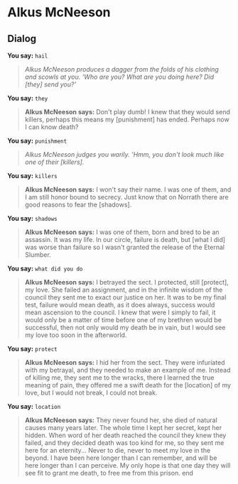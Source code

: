 # Alkus McNeeson
## Dialog

**You say:** `hail`



>*Alkus McNeeson produces a dagger from the folds of his clothing and scowls at you. 'Who are you? What are you doing here? Did [they] send you?'*

**You say:** `they`



>**Alkus McNeeson says:** Don't play dumb!  I knew that they would send killers, perhaps this means my [punishment] has ended.  Perhaps now I can know death?

**You say:** `punishment`



>*Alkus McNeeson judges you warily. 'Hmm, you don't look much like one of their [killers].*

**You say:** `killers`



>**Alkus McNeeson says:** I won't say their name.  I was one of them, and I am still honor bound to secrecy.  Just know that on Norrath there are good reasons to fear the [shadows].

**You say:** `shadows`



>**Alkus McNeeson says:** I was one of them, born and bred to be an assassin.  It was my life.  In our circle, failure is death, but [what I did] was worse than failure so I wasn't granted the release of the Eternal Slumber.

**You say:** `what did you do`



>**Alkus McNeeson says:** I betrayed the sect.  I protected, still [protect], my love.  She failed an assignment, and in the infinite wisdom of the council they sent me to exact our justice on her. It was to be my final test, failure would mean death, as it does always, success would mean ascension to the council.  I knew that were I simply to fail, it would only be a matter of time before one of my brethren would be successful, then not only would my death be in vain, but I would see my love too soon in the afterworld.

**You say:** `protect`



>**Alkus McNeeson says:** I hid her from the sect.  They were infuriated with my betrayal, and they needed to make an example of me.  Instead of killing me, they sent me to the wracks, there I learned the true meaning of pain, they offered me a swift death for the [location] of my love, but I would not break, I could not break.

**You say:** `location`



>**Alkus McNeeson says:** They never found her, she died of natural causes many years later.  The whole time I kept her secret, kept her hidden.  When word of her death reached the council they knew they failed, and they decided death was too kind for me, so they sent me here for an eternity...  Never to die, never to meet my love in the beyond.  I have been here longer than I can remember, and will be here longer than I can perceive.  My only hope is that one day they will see fit to grant me death, to free me from this prison.
end
